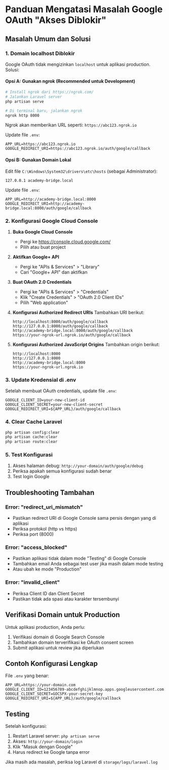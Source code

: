 # Panduan Mengatasi Masalah Google OAuth "Akses Diblokir"

## Masalah Umum dan Solusi

### 1. Domain localhost Diblokir
Google OAuth tidak mengizinkan `localhost` untuk aplikasi production. Solusi:

#### Opsi A: Gunakan ngrok (Recommended untuk Development)
```bash
# Install ngrok dari https://ngrok.com/
# Jalankan Laravel server
php artisan serve

# Di terminal baru, jalankan ngrok
ngrok http 8000
```

Ngrok akan memberikan URL seperti: `https://abc123.ngrok.io`

Update file `.env`:
```env
APP_URL=https://abc123.ngrok.io
GOOGLE_REDIRECT_URI=https://abc123.ngrok.io/auth/google/callback
```

#### Opsi B: Gunakan Domain Lokal
Edit file `C:\Windows\System32\drivers\etc\hosts` (sebagai Administrator):
```
127.0.0.1 academy-bridge.local
```

Update file `.env`:
```env
APP_URL=http://academy-bridge.local:8000
GOOGLE_REDIRECT_URI=http://academy-bridge.local:8000/auth/google/callback
```

### 2. Konfigurasi Google Cloud Console

1. **Buka Google Cloud Console**
   - Pergi ke https://console.cloud.google.com/
   - Pilih atau buat project

2. **Aktifkan Google+ API**
   - Pergi ke "APIs & Services" > "Library"
   - Cari "Google+ API" dan aktifkan

3. **Buat OAuth 2.0 Credentials**
   - Pergi ke "APIs & Services" > "Credentials"
   - Klik "Create Credentials" > "OAuth 2.0 Client IDs"
   - Pilih "Web application"

4. **Konfigurasi Authorized Redirect URIs**
   Tambahkan URI berikut:
   ```
   http://localhost:8000/auth/google/callback
   http://127.0.0.1:8000/auth/google/callback
   http://academy-bridge.local:8000/auth/google/callback
   https://your-ngrok-url.ngrok.io/auth/google/callback
   ```

5. **Konfigurasi Authorized JavaScript Origins**
   Tambahkan origin berikut:
   ```
   http://localhost:8000
   http://127.0.0.1:8000
   http://academy-bridge.local:8000
   https://your-ngrok-url.ngrok.io
   ```

### 3. Update Kredensial di .env

Setelah membuat OAuth credentials, update file `.env`:
```env
GOOGLE_CLIENT_ID=your-new-client-id
GOOGLE_CLIENT_SECRET=your-new-client-secret
GOOGLE_REDIRECT_URI=${APP_URL}/auth/google/callback
```

### 4. Clear Cache Laravel

```bash
php artisan config:clear
php artisan cache:clear
php artisan route:clear
```

### 5. Test Konfigurasi

1. Akses halaman debug: `http://your-domain/auth/google/debug`
2. Periksa apakah semua konfigurasi sudah benar
3. Test login Google

## Troubleshooting Tambahan

### Error: "redirect_uri_mismatch"
- Pastikan redirect URI di Google Console sama persis dengan yang di aplikasi
- Periksa protokol (http vs https)
- Periksa port (8000)

### Error: "access_blocked"
- Pastikan aplikasi tidak dalam mode "Testing" di Google Console
- Tambahkan email Anda sebagai test user jika masih dalam mode testing
- Atau ubah ke mode "Production"

### Error: "invalid_client"
- Periksa Client ID dan Client Secret
- Pastikan tidak ada spasi atau karakter tersembunyi

## Verifikasi Domain untuk Production

Untuk aplikasi production, Anda perlu:
1. Verifikasi domain di Google Search Console
2. Tambahkan domain terverifikasi ke OAuth consent screen
3. Submit aplikasi untuk review jika diperlukan

## Contoh Konfigurasi Lengkap

File `.env` yang benar:
```env
APP_URL=https://your-domain.com
GOOGLE_CLIENT_ID=123456789-abcdefghijklmnop.apps.googleusercontent.com
GOOGLE_CLIENT_SECRET=GOCSPX-your-secret-key
GOOGLE_REDIRECT_URI=${APP_URL}/auth/google/callback
```

## Testing

Setelah konfigurasi:
1. Restart Laravel server: `php artisan serve`
2. Akses: `http://your-domain/login`
3. Klik "Masuk dengan Google"
4. Harus redirect ke Google tanpa error

Jika masih ada masalah, periksa log Laravel di `storage/logs/laravel.log`